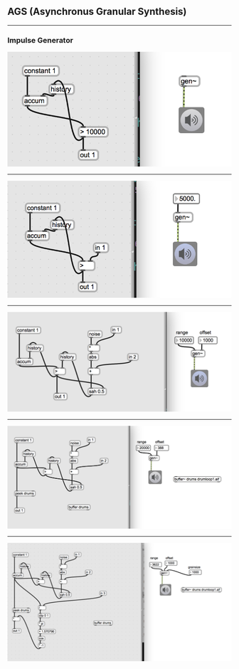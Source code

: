 ## AGS (Asynchronus Granular Synthesis)
---

### Impulse Generator
![](Klasse5/png/pulse.png)

---
![](Klasse5/png/varipulse.png)


---
![](Klasse5/png/dust.png)


---
![](Klasse5/png/ags.png)

---
![](Klasse5/png/ags1.png)
